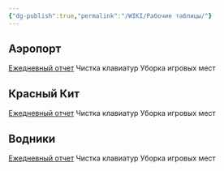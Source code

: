 ```yaml
---
{"dg-publish":true,"permalink":"/WIKI/Рабочие таблицы/"}
---
```


## Аэропорт
[Ежедневный отчет](https://docs.google.com/spreadsheets/d/1d1Yrswvjz9XZaicDF7Wb5hF4CZ0zViRS/edit?gid=137669561#gid=137669561)
Чистка клавиатур
Уборка игровых мест
## Красный Кит
[Ежедневный отчет](https://docs.google.com/spreadsheets/d/1UZ7DZjnoqPZeTFf2HAemNYcV5qTbaEZp8B7_5R5ZLjc/edit?gid=865010816#gid=865010816)
Чистка клавиатур
Уборка игровых мест
## Водники
[Ежедневный отчет](https://docs.google.com/spreadsheets/d/10d9FZT_pKT17wfxNhQRhbcDp16NCGe4-If11dSdMGrI/edit?gid=1786654884#gid=1786654884)
Чистка клавиатур
Уборка игровых мест
